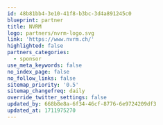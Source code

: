 ```yaml
---
id: 48b81bb4-3e10-41f8-b3bc-3d4a891245c0
blueprint: partner
title: NVRM
logo: partners/nvrm-logo.svg
link: 'https://www.nvrm.ch/'
highlighted: false
partners_categories:
  - sponsor
use_meta_keywords: false
no_index_page: false
no_follow_links: false
sitemap_priority: '0.5'
sitemap_changefreq: daily
override_twitter_settings: false
updated_by: 668b8e8a-6f34-46cf-8776-6e9724209df3
updated_at: 1711975270
---
```

